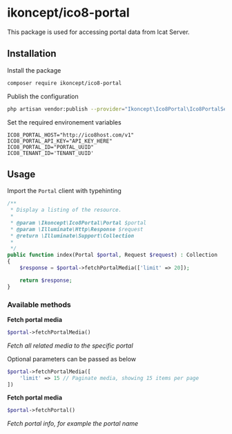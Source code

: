 # ikoncept/ico8-portal

This package is used for accessing portal data from Icat Server.

## Installation
Install the package
```bash
composer require ikoncept/ico8-portal
```

Publish the configuration
```bash
php artisan vendor:publish --provider="Ikoncept\Ico8Portal\Ico8PortalServiceProvider"
```

Set the required environement variables
```
ICO8_PORTAL_HOST="http://ico8host.com/v1"
ICO8_PORTAL_API_KEY="API_KEY_HERE"
ICO8_PORTAL_ID="PORTAL_UUID"
ICO8_TENANT_ID='TENANT_UUID'
```

## Usage
Import the `Portal` client with typehinting
```php
/**
 * Display a listing of the resource.
 *
 * @param \Ikoncept\Ico8Portal\Portal $portal
 * @param \Illuminate\Http\Response $request
 * @return \Illuminate\Support\Collection
 *
 */
public function index(Portal $portal, Request $request) : Collection
{
    $response = $portal->fetchPortalMedia(['limit' => 20]);

    return $response;
}
```

### Available methods
**Fetch portal media**
```php
$portal->fetchPortalMedia()
```
_Fetch all related media to the specific portal_

Optional parameters can be passed as below
```php
$portal->fetchPortalMedia([
    'limit' => 15 // Paginate media, showing 15 items per page
])
```

**Fetch portal media**
```php
$portal->fetchPortal()
```
_Fetch portal info, for example the portal name_


